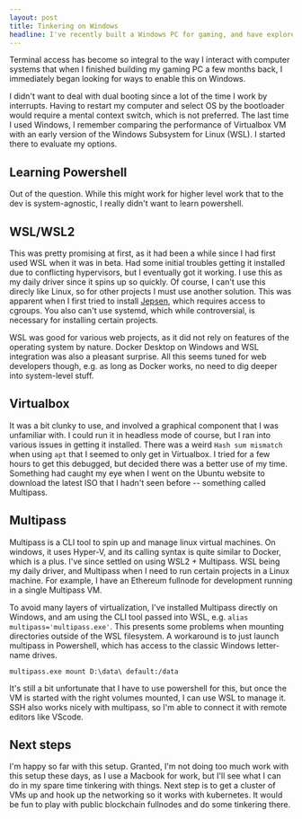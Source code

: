 ```yaml
---
layout: post
title: Tinkering on Windows
headline: I've recently built a Windows PC for gaming, and have explored ways to integrate my normal usage with it.
---
```


Terminal access has become so integral to the way I interact with computer systems that when I finished building my gaming PC a few months back, I immediately began looking for ways to enable this on Windows. 

I didn't want to deal with dual booting since a lot of the time I work by interrupts. Having to restart my computer and select OS by the bootloader would require a mental context switch, which is not preferred. The last time I used Windows, I remember comparing the performance of Virtualbox VM with an early version of the Windows Subsystem for Linux (WSL). I started there to evaluate my options. 

## Learning Powershell

Out of the question. While this might work for higher level work that to the dev is system-agnostic, I really didn't want to learn powershell.

## WSL/WSL2

This was pretty promising at first, as it had been a while since I had first used WSL when it was in beta. Had some initial troubles getting it installed due to conflicting hypervisors, but I eventually got it working. I use this as my daily driver since it spins up so quickly. Of course, I can't use this direcly like Linux, so for other projects I must use another solution. This was apparent when I first tried to install [Jepsen](https://jepsen.io), which requires access to cgroups. You also can't use systemd, which while controversial, is necessary for installing certain projects.

WSL was good for various web projects, as it did not rely on features of the operating system by nature. Docker Desktop on Windows and WSL integration was also a pleasant surprise. All this seems tuned for web developers though, e.g. as long as Docker works, no need to dig deeper into system-level stuff.

## Virtualbox

It was a bit clunky to use, and involved a graphical component that I was unfamiliar with. I could run it in headless mode of course, but I ran into various issues in getting it installed. There was a weird `Hash sum mismatch` when using `apt` that I seemed to only get in Virtualbox. I tried for a few hours to get this debugged, but decided there was a better use of my time. Something had caught my eye when I went on the Ubuntu website to download the latest ISO that I hadn't seen before -- something called Multipass.

## Multipass

Multipass is a CLI tool to spin up and manage linux virtual machines. On windows, it uses Hyper-V, and its calling syntax is quite similar to Docker, which is a plus. I've since settled on using WSL2 + Multipass. WSL being my daily driver, and Multipass when I need to run certain projects in a Linux machine. For example, I have an Ethereum fullnode for development running in a single Multipass VM.

To avoid many layers of virtualization, I've installed Multipass directly on Windows, and am using the CLI tool passed into WSL, e.g. `alias multipass='multipass.exe'`. This presents some problems when mounting directories outside of the WSL filesystem. A workaround is to just launch multipass in Powershell, which has access to the classic Windows letter-name drives.

```
multipass.exe mount D:\data\ default:/data
```

It's still a bit unfortunate that I have to use powershell for this, but once the VM is started with the right volumes mounted, I can use WSL to manage it. SSH also works nicely with multipass, so I'm able to connect it with remote editors like VScode.

## Next steps

I'm happy so far with this setup. Granted, I'm not doing too much work with this setup these days, as I use a Macbook for work, but I'll see what I can do in my spare time tinkering with things. Next step is to get a cluster of VMs up and hook up the networking so it works with kubernetes. It would be fun to play with public blockchain fullnodes and do some tinkering there.
